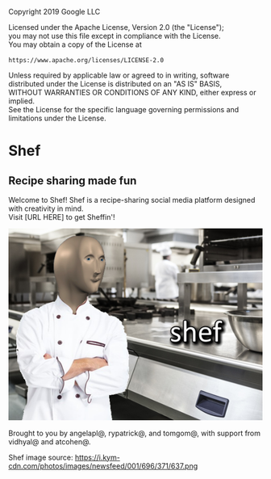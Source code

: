 Copyright 2019 Google LLC  
 
Licensed under the Apache License, Version 2.0 (the "License");  
you may not use this file except in compliance with the License.  
You may obtain a copy of the License at  
 
    https://www.apache.org/licenses/LICENSE-2.0  
 
Unless required by applicable law or agreed to in writing, software  
distributed under the License is distributed on an "AS IS" BASIS,  
WITHOUT WARRANTIES OR CONDITIONS OF ANY KIND, either express or implied.  
See the License for the specific language governing permissions and  
limitations under the License.  
  
# Shef
## Recipe sharing made fun

Welcome to Shef! Shef is a recipe-sharing social media platform designed with creativity in mind.  
Visit [URL HERE] to get Sheffin'!  
  
![Shef](https://github.com/googleinterns/step20-2020/blob/master/src/main/webapp/assets/images/shef.png)  
  
Brought to you by angelapl@, rypatrick@, and tomgom@, with support from vidhyal@ and atcohen@.  
  
Shef image source: https://i.kym-cdn.com/photos/images/newsfeed/001/696/371/637.png  

